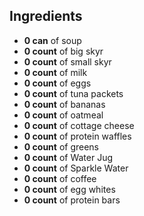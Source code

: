 ## Ingredients
- **0 can** of soup
- **0 count** of big skyr
- **0 count** of small skyr
- **0 count** of milk
- **0 count** of eggs
- **0 count** of tuna packets
- **0 count** of bananas
- **0 count** of oatmeal
- **0 count** of cottage cheese
- **0 count** of protein waffles
- **0 count** of greens
- **0 count** of Water Jug
- **0 count** of Sparkle Water
- **0 count** of coffee
- **0 count** of egg whites
- **0 count** of protein bars